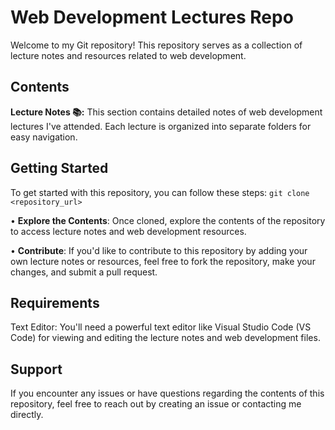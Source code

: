 # Web Development Lectures Repo
Welcome to my Git repository! This repository serves as a collection of lecture notes and resources related to web development.

## Contents
**Lecture Notes 📚:** This section contains detailed notes of web development lectures I've attended. Each lecture is organized into separate folders for easy navigation.

## Getting Started
To get started with this repository, you can follow these steps:
```git clone <repository_url>```

• **Explore the Contents**: Once cloned, explore the contents of the repository to access lecture notes and web development resources.

• **Contribute**: If you'd like to contribute to this repository by adding your own lecture notes or resources, feel free to fork the repository, make your changes, and submit a pull request.

## Requirements
Text Editor: You'll need a powerful text editor like Visual Studio Code (VS Code) for viewing and editing the lecture notes and web development files.

## Support
If you encounter any issues or have questions regarding the contents of this repository, feel free to reach out by creating an issue or contacting me directly.
